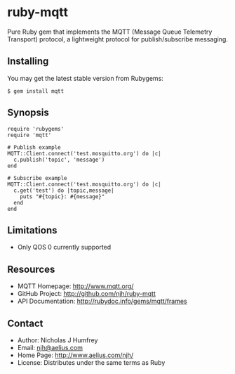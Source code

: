 ruby-mqtt
=========

Pure Ruby gem that implements the MQTT (Message Queue Telemetry Transport) protocol,
a lightweight protocol for publish/subscribe messaging.


Installing
----------

You may get the latest stable version from Rubygems:

    $ gem install mqtt


Synopsis
--------

    require 'rubygems'
    require 'mqtt'
    
    # Publish example
    MQTT::Client.connect('test.mosquitto.org') do |c|
      c.publish('topic', 'message')
    end
    
    # Subscribe example
    MQTT::Client.connect('test.mosquitto.org') do |c|
      c.get('test') do |topic,message|
        puts "#{topic}: #{message}"
      end
    end


Limitations
-----------

 * Only QOS 0 currently supported


Resources
---------

* MQTT Homepage: http://www.mqtt.org/
* GitHub Project: http://github.com/njh/ruby-mqtt
* API Documentation: http://rubydoc.info/gems/mqtt/frames


Contact
-------

* Author:    Nicholas J Humfrey
* Email:     njh@aelius.com
* Home Page: http://www.aelius.com/njh/
* License:   Distributes under the same terms as Ruby
